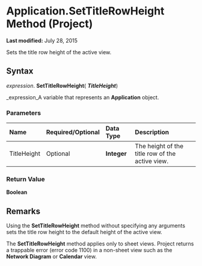 
# Application.SetTitleRowHeight Method (Project)

 **Last modified:** July 28, 2015

Sets the title row height of the active view.

## Syntax

 _expression_. **SetTitleRowHeight**( **_TitleHeight_**)

 _expression_A variable that represents an  **Application** object.


### Parameters



|**Name**|**Required/Optional**|**Data Type**|**Description**|
|:-----|:-----|:-----|:-----|
|TitleHeight|Optional| **Integer**|The height of the title row of the active view.|

### Return Value

 **Boolean**


## Remarks

Using the  **SetTitleRowHeight** method without specifying any arguments sets the title row height to the default height of the active view.

The  **SetTitleRowHeight** method applies only to sheet views. Project returns a trappable error (error code 1100) in a non-sheet view such as the **Network Diagram** or **Calendar** view.

